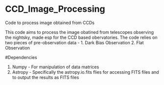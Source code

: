 # CCD_Image_Processing
Code to process image obtained from CCDs

This code aims to process the image obatined from telescopes observing the nightsky, made esp for the CCD based obervatories.
The code relies on two pieces of pre-observation data - 1. Dark Bias Observation 2. Flat Observation

#Dependencies
1. Numpy - For manipulation of data matrices
2. Astropy - Specifically the astropy.io.fits flies for accessing FITS files and to output the results as FITS files
